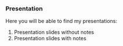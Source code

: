 ### Presentation
Here you will be able to find my presentations:
1. Presentation slides without notes
2. Presentation slides with notes
